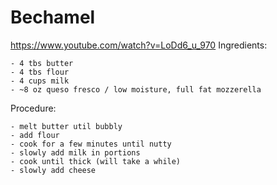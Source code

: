 # Bechamel
https://www.youtube.com/watch?v=LoDd6_u_970
Ingredients:
```
- 4 tbs butter
- 4 tbs flour
- 4 cups milk
- ~8 oz queso fresco / low moisture, full fat mozzerella
```

Procedure:
```
- melt butter util bubbly
- add flour
- cook for a few minutes until nutty
- slowly add milk in portions
- cook until thick (will take a while)
- slowly add cheese